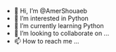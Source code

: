 - 👋 Hi, I’m @AmerShouaeb
- 👀 I’m interested in Python
- 🌱 I’m currently learning Python
- 💞️ I’m looking to collaborate on ...
- 📫 How to reach me ...

<!---
AmerShouaeb/AmerShouaeb is a ✨ special ✨ repository because its `README.md` (this file) appears on your GitHub profile.
You can click the Preview link to take a look at your changes.
--->
